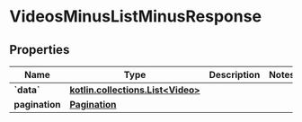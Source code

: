 
# VideosMinusListMinusResponse

## Properties
Name | Type | Description | Notes
------------ | ------------- | ------------- | -------------
**&#x60;data&#x60;** | [**kotlin.collections.List&lt;Video&gt;**](Video.md) |  | 
**pagination** | [**Pagination**](Pagination.md) |  | 



